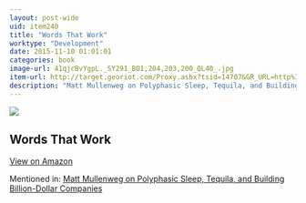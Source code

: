 ```yaml
---
layout: post-wide
uid: item240
title: "Words That Work"
worktype: "Development"
date: 2015-11-10 01:01:01
categories: book
image-url: 41qjcBvYgpL._SY291_BO1,204,203,200_QL40_.jpg
item-url: http://target.georiot.com/Proxy.ashx?tsid=14707&GR_URL=http%3A%2F%2Fwww.amazon.com%2FWords-That-Work-What-People%2Fdp%2F1401309291%2F
description: "Matt Mullenweg on Polyphasic Sleep, Tequila, and Building Billion-Dollar Companies"
---
```

<a href="http://target.georiot.com/Proxy.ashx?tsid=14707&GR_URL=http%3A%2F%2Fwww.amazon.com%2FWords-That-Work-What-People%2Fdp%2F1401309291%2F" target="blank"><img src="../../../../img/thumbs/41qjcBvYgpL._SY291_BO1,204,203,200_QL40_.jpg" class="prod-img"></a>
<h2>Words That Work</h2>
<p><a class="btn btn-primary" href="http://target.georiot.com/Proxy.ashx?tsid=14707&GR_URL=http%3A%2F%2Fwww.amazon.com%2FWords-That-Work-What-People%2Fdp%2F1401309291%2F" target="blank">View on Amazon</a><p>
<p>Mentioned in: <a href="http://fourhourworkweek.com/2015/02/09/matt-mullenweg/" target="blank">Matt Mullenweg on Polyphasic Sleep, Tequila, and Building Billion-Dollar Companies</a></p>
